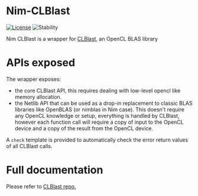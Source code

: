 # Nim-CLBlast

[![License](https://img.shields.io/badge/License-Apache%202.0-blue.svg)](https://opensource.org/licenses/Apache-2.0) ![Stability](https://img.shields.io/badge/stability-experimental-orange.svg)

Nim CLBlast is a wrapper for [CLBlast](https://github.com/CNugteren/CLBlast), an OpenCL BLAS library


# APIs exposed

The wrapper exposes:
  - the core CLBlast API, this requires dealing with low-level opencl like memory allocation.
  - the Netlib API that can be used as a drop-in replacement to classic BLAS libraries like OpenBLAS (or nimblas in Nim case).
    This doesn't require any OpenCL knowledge or setup, everything is handled by CLBlast, however each function call
    will require a copy of input to the OpenCL device and a copy of the result from the OpenCL device.

A `check` template is provided to automatically check the error return values of all CLBlast calls.

# Full documentation

Please refer to [CLBlast repo.](https://github.com/CNugteren/CLBlast)